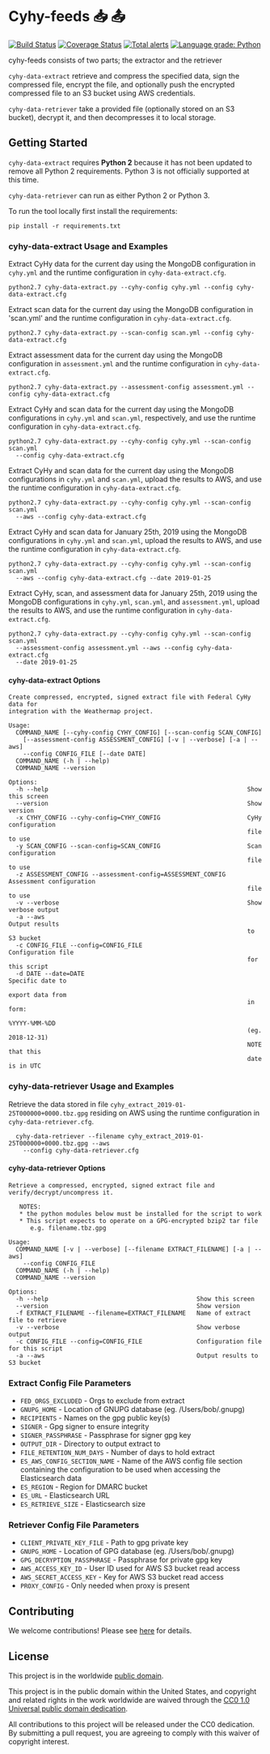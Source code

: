 # Cyhy-feeds 📥 📤 #

[![Build Status](https://travis-ci.com/cisagov/cyhy-feeds.svg?branch=develop)](https://travis-ci.com/cisagov/cyhy-feeds)
[![Coverage Status](https://coveralls.io/repos/github/cisagov/cyhy-feeds/badge.svg?branch=develop)](https://coveralls.io/github/cisagov/cyhy-feeds?branch=develop)
[![Total alerts](https://img.shields.io/lgtm/alerts/g/cisagov/cyhy-feeds.svg?logo=lgtm&logoWidth=18)](https://lgtm.com/projects/g/cisagov/cyhy-feeds/alerts/)
[![Language grade: Python](https://img.shields.io/lgtm/grade/python/g/cisagov/cyhy-feeds.svg?logo=lgtm&logoWidth=18)](https://lgtm.com/projects/g/cisagov/cyhy-feeds/context:python)

cyhy-feeds consists of two parts; the extractor and the retriever

`cyhy-data-extract` retrieve and compress the specified data, sign the compressed
file, encrypt the file, and optionally push the encrypted compressed file to an
S3 bucket using AWS credentials.

`cyhy-data-retriever` take a provided file (optionally stored on an S3 bucket),
decrypt it, and then decompresses it to local storage.

## Getting Started ##

`cyhy-data-extract` requires **Python 2** because it has not been updated
to remove all Python 2 requirements. Python 3 is not officially supported
at this time.

`cyhy-data-retriever` can run as either Python 2 or Python 3.

To run the tool locally first install the requirements:

```console
pip install -r requirements.txt
```

### cyhy-data-extract Usage and Examples ###

Extract CyHy data for the current day using the MongoDB configuration in `cyhy.yml`
and the runtime configuration in `cyhy-data-extract.cfg`.

```console
python2.7 cyhy-data-extract.py --cyhy-config cyhy.yml --config cyhy-data-extract.cfg
```

Extract scan data for the current day using the MongoDB configuration in 'scan.yml'
and the runtime configuration in `cyhy-data-extract.cfg`.

```console
python2.7 cyhy-data-extract.py --scan-config scan.yml --config cyhy-data-extract.cfg
```

Extract assessment data for the current day using the MongoDB configuration in
`assessment.yml` and the runtime configuration in `cyhy-data-extract.cfg`.

```console
python2.7 cyhy-data-extract.py --assessment-config assessment.yml --config cyhy-data-extract.cfg
```

Extract CyHy and scan data for the current day using the MongoDB configurations
in `cyhy.yml` and `scan.yml`, respectively, and use the runtime configuration in
`cyhy-data-extract.cfg`.

```console
python2.7 cyhy-data-extract.py --cyhy-config cyhy.yml --scan-config scan.yml
  --config cyhy-data-extract.cfg
```

Extract CyHy and scan data for the current day using the MongoDB configurations
in `cyhy.yml` and `scan.yml`, upload the results to AWS, and use the runtime
configuration in `cyhy-data-extract.cfg`.

```console
python2.7 cyhy-data-extract.py --cyhy-config cyhy.yml --scan-config scan.yml
  --aws --config cyhy-data-extract.cfg
```

Extract CyHy and scan data for January 25th, 2019 using the MongoDB configurations
in `cyhy.yml` and `scan.yml`, upload the results to AWS, and use the runtime
configuration in `cyhy-data-extract.cfg`.

```console
python2.7 cyhy-data-extract.py --cyhy-config cyhy.yml --scan-config scan.yml
  --aws --config cyhy-data-extract.cfg --date 2019-01-25
```

Extract CyHy, scan, and assessment data for January 25th, 2019 using the MongoDB
configurations in `cyhy.yml`, `scan.yml`, and `assessment.yml`, upload the results
to AWS, and use the runtime configuration in `cyhy-data-extract.cfg`.

```console
python2.7 cyhy-data-extract.py --cyhy-config cyhy.yml --scan-config scan.yml
  --assessment-config assessment.yml --aws --config cyhy-data-extract.cfg
  --date 2019-01-25
```

#### cyhy-data-extract Options ####

```console
Create compressed, encrypted, signed extract file with Federal CyHy data for
integration with the Weathermap project.

Usage:
  COMMAND_NAME [--cyhy-config CYHY_CONFIG] [--scan-config SCAN_CONFIG]
    [--assessment-config ASSESSMENT_CONFIG] [-v | --verbose] [-a | --aws]
    --config CONFIG_FILE [--date DATE]
  COMMAND_NAME (-h | --help)
  COMMAND_NAME --version

Options:
  -h --help                                                       Show this screen
  --version                                                       Show version
  -x CYHY_CONFIG --cyhy-config=CYHY_CONFIG                        CyHy configuration
                                                                  file to use
  -y SCAN_CONFIG --scan-config=SCAN_CONFIG                        Scan configuration
                                                                  file to use
  -z ASSESSMENT_CONFIG --assessment-config=ASSESSMENT_CONFIG      Assessment configuration
                                                                  file to use
  -v --verbose                                                    Show verbose output
  -a --aws                                                        Output results
                                                                  to S3 bucket
  -c CONFIG_FILE --config=CONFIG_FILE                             Configuration file
                                                                  for this script
  -d DATE --date=DATE                                             Specific date to
                                                                  export data from
                                                                  in form:
                                                                  %YYYY-%MM-%DD
                                                                  (eg. 2018-12-31)
                                                                  NOTE that this
                                                                  date is in UTC

```

### cyhy-data-retriever Usage and Examples ###

Retrieve the data stored in file `cyhy_extract_2019-01-25T000000+0000.tbz.gpg`
residing on AWS using the runtime configuration in `cyhy-data-retriever.cfg`.

```console
  cyhy-data-retriever --filename cyhy_extract_2019-01-25T000000+0000.tbz.gpg --aws
    --config cyhy-data-retriever.cfg
```

#### cyhy-data-retriever Options ####

```console
Retrieve a compressed, encrypted, signed extract file and
verify/decrypt/uncompress it.

   NOTES:
   * the python modules below must be installed for the script to work
   * This script expects to operate on a GPG-encrypted bzip2 tar file
      e.g. filename.tbz.gpg

Usage:
  COMMAND_NAME [-v | --verbose] [--filename EXTRACT_FILENAME] [-a | --aws]
    --config CONFIG_FILE
  COMMAND_NAME (-h | --help)
  COMMAND_NAME --version

Options:
  -h --help                                         Show this screen
  --version                                         Show version
  -f EXTRACT_FILENAME --filename=EXTRACT_FILENAME   Name of extract file to retrieve
  -v --verbose                                      Show verbose output
  -c CONFIG_FILE --config=CONFIG_FILE               Configuration file for this script
  -a --aws                                          Output results to S3 bucket

```

### Extract Config File Parameters ###

* `FED_ORGS_EXCLUDED` - Orgs to exclude from extract
* `GNUPG_HOME` - Location of GNUPG database (eg. /Users/bob/.gnupg)
* `RECIPIENTS` - Names on the gpg public key(s)
* `SIGNER` - Gpg signer to ensure integrity
* `SIGNER_PASSPHRASE` - Passphrase for signer gpg key
* `OUTPUT_DIR` - Directory to output extract to
* `FILE_RETENTION_NUM_DAYS` - Number of days to hold extract
* `ES_AWS_CONFIG_SECTION_NAME` - Name of the AWS config file section
  containing the configuration to be used when accessing the
  Elasticsearch data
* `ES_REGION` - Region for DMARC bucket
* `ES_URL` - Elasticsearch URL
* `ES_RETRIEVE_SIZE` - Elasticsearch size

### Retriever Config File Parameters ###

* `CLIENT_PRIVATE_KEY_FILE` - Path to gpg private key
* `GNUPG_HOME` - Location of GPG database (eg. /Users/bob/.gnupg)
* `GPG_DECRYPTION_PASSPHRASE` - Passphrase for private gpg key
* `AWS_ACCESS_KEY_ID` - User ID used for AWS S3 bucket read access
* `AWS_SECRET_ACCESS_KEY` - Key for AWS S3 bucket read access
* `PROXY_CONFIG` - Only needed when proxy is present

## Contributing ##

We welcome contributions!  Please see [here](CONTRIBUTING.md) for
details.

## License ##

This project is in the worldwide [public domain](LICENSE.md).

This project is in the public domain within the United States, and
copyright and related rights in the work worldwide are waived through
the [CC0 1.0 Universal public domain
dedication](https://creativecommons.org/publicdomain/zero/1.0/).

All contributions to this project will be released under the CC0
dedication. By submitting a pull request, you are agreeing to comply
with this waiver of copyright interest.
